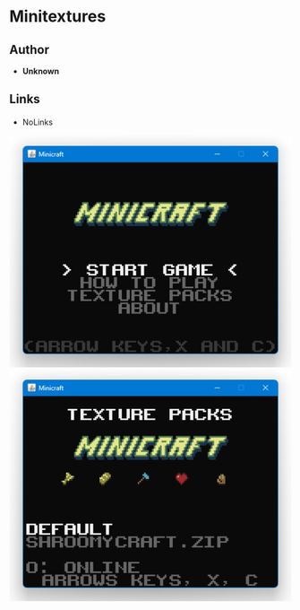 <detail>

# Minitextures 
  
>
  
## Author 
- **Unknown** 

## Links
- NoLinks　　

![minitext_main](https://github.com/FurnishedChunk/Minicraft-Mod-Archives/blob/master/readme_shot/minitext_main.png)
![minitext](https://github.com/FurnishedChunk/Minicraft-Mod-Archives/blob/master/readme_shot/minitext.png)
</detail>
<p>

<detail>